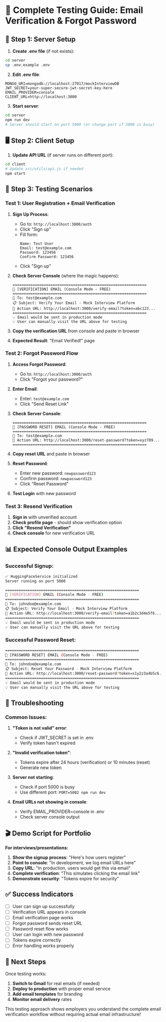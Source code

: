 # 🧪 Complete Testing Guide: Email Verification & Forgot Password

## 🚀 **Step 1: Server Setup**

1. **Create .env file** (if not exists):
```bash
cd server
cp .env.example .env
```

2. **Edit .env file**:
```env
MONGO_URI=mongodb://localhost:27017/mockInterviewDB
JWT_SECRET=your-super-secure-jwt-secret-key-here
EMAIL_PROVIDER=console
CLIENT_URL=http://localhost:3000
```

3. **Start server**:
```bash
cd server
npm run dev
# Server should start on port 5000 (or change port if 5000 is busy)
```

## 🖥️ **Step 2: Client Setup**

1. **Update API URL** (if server runs on different port):
```bash
cd client
# Update src/utils/api.js if needed
npm start
```

## 🧪 **Step 3: Testing Scenarios**

### **Test 1: User Registration + Email Verification**

1. **Sign Up Process**:
   - Go to: `http://localhost:3000/auth`
   - Click "Sign up"
   - Fill form:
     ```
     Name: Test User
     Email: test@example.com
     Password: 123456
     Confirm Password: 123456
     ```
   - Click "Sign up"

2. **Check Server Console** (where the magic happens):
   ```
   ============================================================
   📧 [VERIFICATION] EMAIL (Console Mode - FREE)
   ============================================================
   📮 To: test@example.com
   📋 Subject: Verify Your Email - Mock Interview Platform
   🔗 Action URL: http://localhost:3000/verify-email?token=abc123...
   ============================================================
   💡 Email would be sent in production mode
   💡 User can manually visit the URL above for testing
   ```

3. **Copy the verification URL** from console and paste in browser

4. **Expected Result**: "Email Verified!" page

### **Test 2: Forgot Password Flow**

1. **Access Forgot Password**:
   - Go to: `http://localhost:3000/auth`
   - Click "Forgot your password?"

2. **Enter Email**:
   - Enter: `test@example.com`
   - Click "Send Reset Link"

3. **Check Server Console**:
   ```
   ============================================================
   📧 [PASSWORD RESET] EMAIL (Console Mode - FREE)
   ============================================================
   📮 To: test@example.com
   🔗 Action URL: http://localhost:3000/reset-password?token=xyz789...
   ============================================================
   ```

4. **Copy reset URL** and paste in browser

5. **Reset Password**:
   - Enter new password: `newpassword123`
   - Confirm password: `newpassword123`
   - Click "Reset Password"

6. **Test Login** with new password

### **Test 3: Resend Verification**

1. **Sign in** with unverified account
2. **Check profile page** - should show verification option
3. **Click "Resend Verification"**
4. **Check console** for new verification URL

## 📊 **Expected Console Output Examples**

### Successful Signup:
```bash
✅ HuggingFaceService initialized
Server running on port 5000

============================================================
📧 [VERIFICATION] EMAIL (Console Mode - FREE)
============================================================
📮 To: johndoe@example.com
📋 Subject: Verify Your Email - Mock Interview Platform
🔗 Action URL: http://localhost:3000/verify-email?token=a1b2c3d4e5f6...
============================================================
💡 Email would be sent in production mode
💡 User can manually visit the URL above for testing
```

### Successful Password Reset:
```bash
============================================================
📧 [PASSWORD RESET] EMAIL (Console Mode - FREE)
============================================================
📮 To: johndoe@example.com
📋 Subject: Reset Your Password - Mock Interview Platform
🔗 Action URL: http://localhost:3000/reset-password?token=x1y2z3a4b5c6...
============================================================
💡 Email would be sent in production mode
💡 User can manually visit the URL above for testing
```

## 🐛 **Troubleshooting**

### Common Issues:

1. **"Token is not valid" error**:
   - Check if JWT_SECRET is set in .env
   - Verify token hasn't expired

2. **"Invalid verification token"**:
   - Tokens expire after 24 hours (verification) or 10 minutes (reset)
   - Generate new token

3. **Server not starting**:
   - Check if port 5000 is busy
   - Use different port: `PORT=5002 npm run dev`

4. **Email URLs not showing in console**:
   - Verify EMAIL_PROVIDER=console in .env
   - Check server console output

## 🎬 **Demo Script for Portfolio**

**For interviews/presentations:**

1. **Show the signup process**: "Here's how users register"
2. **Point to console**: "In development, we log email URLs here"
3. **Copy URL**: "In production, users would get this via email"
4. **Complete verification**: "This simulates clicking the email link"
5. **Demonstrate security**: "Tokens expire for security"

## ✅ **Success Indicators**

- [ ] User can sign up successfully
- [ ] Verification URL appears in console
- [ ] Email verification page works
- [ ] Forgot password sends reset URL
- [ ] Password reset flow works
- [ ] User can login with new password
- [ ] Tokens expire correctly
- [ ] Error handling works properly

## 🚀 **Next Steps**

Once testing works:
1. **Switch to Gmail** for real emails (if needed)
2. **Deploy to production** with proper email service
3. **Add email templates** for branding
4. **Monitor email delivery** rates

This testing approach shows employers you understand the complete email verification workflow without requiring actual email infrastructure!